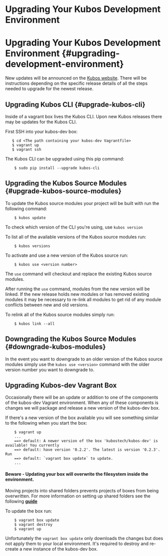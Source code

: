 # Upgrading Your Kubos Development Environment
# Upgrading Your Kubos Development Environment {#upgrading-development-environment}

New updates will be announced on the [Kubos website](http://docs.kubos.co/). There will be instructions depending on the specific release details of all the steps needed to upgrade for the newest release.

## Upgrading Kubos CLI {#upgrade-kubos-cli}

Inside of a vagrant box lives the Kubos CLI. Upon new Kubos releases there may be updates for the Kubos CLI.

First SSH into your kubos-dev box:

       $ cd <The path containing your kubos-dev Vagrantfile>
       $ vagrant up
       $ vagrant ssh

The Kubos CLI can be upgraded using this pip command:

        $ sudo pip install --upgrade kubos-cli

## Upgrading the Kubos Source Modules {#upgrade-kubos-source-modules}

To update the Kubos source modules your project will be built with run the following command:

        $ kubos update

To check which version of the CLI you're using, use `kubos version`

To list all of the available versions of the Kubos source modules run:

        $ kubos versions

To activate and use a new version of the Kubos source run:

        $ kubos use <version number>

The `use` command will checkout and replace the existing Kubos source modules.

After running the `use` command, modules from the new version will be linked.
If the new release holds new modules or has removed existing modules it may be necessary to re-link all modules to get rid of any module conflicts between new and old versions.

To relink all of the Kubos source modules simply run:

        $ kubos link --all

## Downgrading the Kubos Source Modules {#downgrade-kubos-modules}

In the event you want to downgrade to an older version of the Kubos source modules simply use the `kubos use <version>` command with the older version number you want to downgrade to.


## Upgrading Kubos-dev Vagrant Box

Occasionally there will be an update or addition to one of the components of the kubos-dev Vagrant environment. When any of these components is changes we will package and release a new version of the kubos-dev box.

If there's a new version of the box available you will see something similar to the following when you start the box:

        $ vagrant up
        ...
        ==> default: A newer version of the box 'kubostech/kubos-dev' is available! You currently
        ==> default: have version '0.2.2'. The latest is version '0.2.3'. Run
        ==> default: `vagrant box update` to update.
        ...

#### Beware - Updating your box will overwrite the filesystem inside the environment.
Moving projects into shared folders prevents projects of boxes from being overwritten. For more information on setting up shared folders see the following **[guide](docs/sdk-installing#mount-directory)**

To update the box run:

        $ vagrant box update
        $ vagrant destroy
        $ vagrant up

Unfortunately the `vagrant box update` only downloads the changes but does not apply them to your local environment. It's required to destroy and re-create a new instance of the kubos-dev box.

